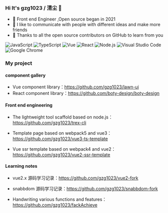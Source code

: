 ### Hi It's gzg1023 / 清尘 🥳
- 🎡  Front end Engineer ,Open source began in 2021
- 👾   I like to communicate with people with different ideas and make more friends
- 🦀   Thanks to all the open source contributors on GitHub to learn from you

![JavaScript](https://img.shields.io/badge/JavaScript-343434?style=flat&logo=JavaScript&logoColor=F7DF1E)
![TypeScript](https://img.shields.io/badge/TypeScript-007ACC?style=flat&logo=TypeScript&logoColor=ffffff)
![Vue](https://img.shields.io/badge/Vue-42b983?style=flat&logo=Vue.js&logoColor=fff)
![React](https://img.shields.io/badge/React-61DAFB?style=flat&logo=React&logoColor=fff)
![Node.js](https://img.shields.io/badge/Node.js-339933?style=flat&logo=Node.js&logoColor=fff)
![Visual Studio Code](https://img.shields.io/badge/Visual%20Studio%20Code-007ACC?style=flat&logo=Visual-Studio-Code&logoColor=fff)
![Google Chrome](https://img.shields.io/badge/Google%20Chrome-4285F4?style=flat&logo=Google-Chrome&logoColor=fff)


### My project

#### component gallery

- Vue component library：https://github.com/gzg1023/lawn-ui
- React component library：https://github.com/boty-design/boty-design

####  Front end engineering

- The lightweight tool scaffold based on node.js：https://github.com/gzg1023/trex-cli

- Template page based on webpack5 and vue3： https://github.com/gzg1023/vue3-ts-template

- Vue ssr template based on webpack4 and vue2：https://github.com/gzg1023/vue2-ssr-template

#### Learning notes

- vue2.x 源码学习记录：https://github.com/gzg1023/vue2-fork

- snabbdom 源码学习记录：https://github.com/gzg1023/snabbdom-fork

- Handwriting various functions and features：https://github.com/gzg1023/fackAchieve
